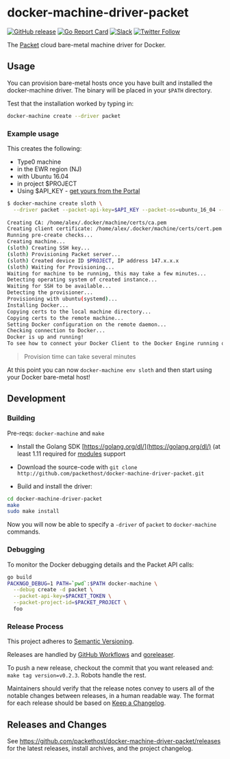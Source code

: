 # docker-machine-driver-packet

[![GitHub release](https://img.shields.io/github/release/packethost/docker-machine-driver-packet/all.svg?style=flat-square)](https://github.com/packethost/docker-machine-driver-packet/releases)
[![Go Report Card](https://goreportcard.com/badge/github.com/packethost/docker-machine-driver-packet)](https://goreportcard.com/report/github.com/packethost/docker-machine-driver-packet)
[![Slack](https://slack.packet.com/badge.svg)](https://slack.packet.com)
[![Twitter Follow](https://img.shields.io/twitter/follow/packethost.svg?style=social&label=Follow)](https://twitter.com/intent/follow?screen_name=packethost)

The [Packet](https://packet.com) cloud bare-metal machine driver for Docker.

## Usage

You can provision bare-metal hosts once you have built and installed the docker-machine driver. The binary will be placed in your `$PATH` directory.

Test that the installation worked by typing in:

```sh
docker-machine create --driver packet
```

### Example usage

This creates the following:

* Type0 machine
* in the EWR region (NJ)
* with Ubuntu 16.04
* in project $PROJECT
* Using $API_KEY - [get yours from the Portal](https://app.packet.net/users/me/api-keys)

```sh
$ docker-machine create sloth \
  --driver packet --packet-api-key=$API_KEY --packet-os=ubuntu_16_04 --packet-project-id=$PROJECT --packet-facility-code "ewr1" --packet-plan "baremetal_0"
  
Creating CA: /home/alex/.docker/machine/certs/ca.pem
Creating client certificate: /home/alex/.docker/machine/certs/cert.pem
Running pre-create checks...
Creating machine...
(sloth) Creating SSH key...
(sloth) Provisioning Packet server...
(sloth) Created device ID $PROJECT, IP address 147.x.x.x
(sloth) Waiting for Provisioning...
Waiting for machine to be running, this may take a few minutes...
Detecting operating system of created instance...
Waiting for SSH to be available...
Detecting the provisioner...
Provisioning with ubuntu(systemd)...
Installing Docker...
Copying certs to the local machine directory...
Copying certs to the remote machine...
Setting Docker configuration on the remote daemon...
Checking connection to Docker...
Docker is up and running!
To see how to connect your Docker Client to the Docker Engine running on this virtual machine, run: docker-machine env sloth
```

> Provision time can take several minutes

At this point you can now `docker-machine env sloth` and then start using your Docker bare-metal host!

## Development

### Building

Pre-reqs: `docker-machine` and `make`

* Install the Golang SDK [https://golang.org/dl/](https://golang.org/dl/) (at least 1.11 required for [modules](https://github.com/golang/go/wiki/Modules) support

* Download the source-code with `git clone http://github.com/packethost/docker-machine-driver-packet.git`

* Build and install the driver:

```sh
cd docker-machine-driver-packet
make
sudo make install
```

Now you will now be able to specify a `-driver` of `packet` to `docker-machine` commands.

### Debugging

To monitor the Docker debugging details and the Packet API calls:

```sh
go build
PACKNGO_DEBUG=1 PATH=`pwd`:$PATH docker-machine \
  --debug create -d packet \
  --packet-api-key=$PACKET_TOKEN \
  --packet-project-id=$PACKET_PROJECT \
  foo
```

### Release Process

This project adheres to [Semantic Versioning](http://semver.org/spec/v2.0.0.html).

Releases are handled by [GitHub Workflows](.github/workflows/release.yml) and [goreleaser](.goreleaser.yml).

To push a new release, checkout the commit that you want released and: `make tag version=v0.2.3`.  Robots handle the rest.

Maintainers should verify that the release notes convey to users all of the notable changes between releases, in a human readable way.
The format for each release should be based on [Keep a Changelog](http://keepachangelog.com/en/1.0.0/).

## Releases and Changes

See <https://github.com/packethost/docker-machine-driver-packet/releases> for the latest releases, install archives, and the project changelog.
